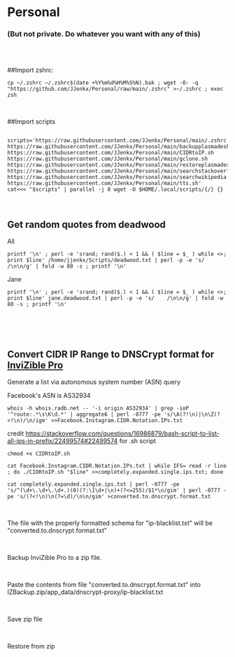 # Personal
### (But not private. Do whatever you want with any of this)
<br />
<br />


##Import zshrc:

```
cp ~/.zshrc ~/.zshrc$(date +%Y%m%d%H%M%S%N).bak ; wget -O- -q "https://github.com/JJenkx/Personal/raw/main/.zshrc" >~/.zshrc ; exec zsh
```


<br />

##Import scripts

```

scripts='https://raw.githubusercontent.com/JJenkx/Personal/main/.zshrc
https://raw.githubusercontent.com/JJenkx/Personal/main/backupplasmadesktop.sh
https://raw.githubusercontent.com/JJenkx/Personal/main/CIDRtoIP.sh
https://raw.githubusercontent.com/JJenkx/Personal/main/gclone.sh
https://raw.githubusercontent.com/JJenkx/Personal/main/restoreplasmadesktop.sh
https://raw.githubusercontent.com/JJenkx/Personal/main/searchstackoverflowdatadump.sh
https://raw.githubusercontent.com/JJenkx/Personal/main/searchwikipedia.sh
https://raw.githubusercontent.com/JJenkx/Personal/main/tts.sh'
cat<<< "$scripts" | parallel -j 8 wget -O $HOME/.local/scripts/{/} {}

```

<br />


## Get random quotes from deadwood
All
```
printf '\n' ; perl -e 'srand; rand($.) < 1 && ( $line = $_ ) while <>; print $line' /home/jjenkx/Scripts/deadwood.txt | perl -p -e 's/    /\n\n/g' | fold -w 80 -s ; printf '\n'
```
Jane
```
printf '\n' ; perl -e 'srand; rand($.) < 1 && ( $line = $_ ) while <>; print $line' jane.deadwood.txt | perl -p -e 's/    /\n\n/g' | fold -w 80 -s ; printf '\n'
```
<br />
<br />
<br />

## Convert CIDR IP Range to DNSCrypt format for [InviZible Pro](https://github.com/Gedsh/InviZible/)

Generate a list via autonomous system number (ASN) query

Facebook's ASN is AS32934

```
whois -h whois.radb.net -- '-i origin AS32934' | grep -ioP '^route:.*\s\K\d.*' | aggregate6 | perl -0777 -pe 's/\A(?!\n)|\n\Z(?<!\n)/\n/igm' >>Facebook.Instagram.CIDR.Notation.IPs.txt
```

credit https://stackoverflow.com/questions/16986879/bash-script-to-list-all-ips-in-prefix/22499574#22499574 for .sh script
```
chmod +x CIDRtoIP.sh
```
```
cat Facebook.Instagram.CIDR.Notation.IPs.txt | while IFS= read -r line ; do ./CIDRtoIP.sh "$line" >>completely.expanded.single.ips.txt; done
```
```
cat completely.expanded.single.ips.txt | perl -0777 -pe 's/^(\d+\.\d+\.\d+.)(0)(?:\1\d+|\n)+(?<=255)/$1*\n/gim' | perl -0777 -pe 's/(?<!\n)\n(?=\d)/\n\n/gim' >converted.to.dnscrypt.format.txt
```
<br />

The file with the properly formatted schema for "ip-blacklist.txt" will be "converted.to.dnscrypt.format.txt"

<br />

Backup InviZible Pro to a zip file.

<br />

Paste the contents from file "converted.to.dnscrypt.format.txt" into IZBackup.zip/app_data/dnscrypt-proxy/ip-blacklist.txt

<br />

Save zip file

<br />

Restore from zip
